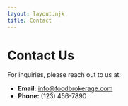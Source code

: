```yaml
---
layout: layout.njk
title: Contact
---
```


# Contact Us

For inquiries, please reach out to us at:

- **Email:** info@foodbrokerage.com
- **Phone:** (123) 456-7890
